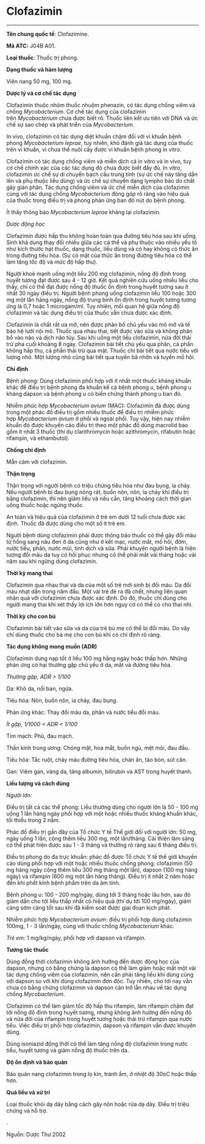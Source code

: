 # Clofazimin

---

**Tên chung quốc tế**: Clofazimine.

**Mã ATC:** J04B A01.

**Loại thuốc**: Thuốc trị phong.  

**Dạng thuốc và hàm lượng**

Viên nang 50 mg, 100 mg.

**Dược lý và cơ chế tác dụng**

Clofazimin thuộc nhóm thuốc nhuộm phenazin, có tác dụng chống viêm và chống _Mycobacterium_. Cơ chế tác dụng của clofazimin trên _Mycobacterium_ chưa được biết rõ. Thuốc liên kết ưu tiên với DNA và ức chế sự sao chép và phát triển của _Mycobacterium_.

In vivo, clofazimin có tác dụng diệt khuẩn chậm đối với vi khuẩn bệnh phong _Mycobacterium leprae_, tuy nhiên, khó đánh giá tác dụng của thuốc trên vi khuẩn, vì chưa thể nuôi cấy được vi khuẩn bệnh phong in vitro.

Clofazimin có tác dụng chống viêm và miễn dịch cả in vitro và in vivo, tuy cơ chế chính xác của các tác dụng đó chưa được biết đầy đủ. In vitro, clofazimin ức chế sự di chuyển bạch cầu trung tính (sự ức chế này tăng dần lên và phụ thuộc liều dùng) và ức chế sự chuyển dạng lympho bào do chất gây gián phân. Tác dụng chống viêm và ức chế miễn dịch của clofazimin cùng với tác dụng chống _Mycobacterium_ đóng góp rõ ràng vào hiệu quả của thuốc trong điều trị và phòng phản ứng ban đỏ nút do bệnh phong.

Ít thấy thông báo _Mycobacterium leprae_ kháng lại clofazimin.

_Dược động học_

Clofazimin được hấp thu không hoàn toàn qua đường tiêu hóa sau khi uống. Sinh khả dụng thay đổi nhiều giữa các cá thể và phụ thuộc vào nhiều yếu tố như kích thước hạt thuốc, dạng thuốc, liều dùng và có hay không có thức ăn trong đường tiêu hóa. (Sự có mặt của thức ăn trong đường tiêu hóa có thể làm tăng tốc độ và mức độ hấp thu).

Người khoẻ mạnh uống một liều 200 mg clofazimin, nồng độ đỉnh trong huyết tương đạt được sau 4 - 12 giờ. Kết quả nghiên cứu uống nhiều liều cho thấy, chỉ có thể đạt được nồng độ thuốc ổn định trong huyết tương sau ít nhất 30 ngày điều trị. Người bệnh phong uống clofazimin liều 100 hoặc 300 mg một lần hàng ngày, nồng độ trung bình ổn định trong huyết tương tương ứng là 0,7 hoặc 1 microgam/ml. Tuy nhiên, mối quan hệ giữa nồng độ clofazimin và tác dụng điều trị của thuốc vẫn chưa được xác định.

Clofazimin là chất rất ưa mỡ, nên được phân bố chủ yếu vào mô mỡ và tế bào hệ lưới nội mô. Thuốc qua nhau thai, tiết được vào sữa và không phân bố vào não và dịch não tủy. Sau khi uống một liều clofazimin, nửa đời thải trừ pha cuối khoảng 8 ngày. Clofazimin bài tiết chủ yếu qua phân, cả phần không hấp thu, cả phần thải trừ qua mật. Thuốc chỉ bài tiết qua nước tiểu với lượng nhỏ. Một lượng nhỏ cũng bài tiết qua tuyến bã nhờn và tuyến mồ hôi.

**Chỉ định**

Bệnh phong: Dùng clofazimin phối hợp với ít nhất một thuốc kháng khuẩn khác để điều trị bệnh phong đa khuẩn kể cả bệnh phong u, bệnh phong u kháng dapson và bệnh phong u có biến chứng thành phong u ban đỏ.

Nhiễm phức hợp _Mycobacterium avium_ (MAC): Clofazimin đã được dùng trong một phác đồ điều trị gồm nhiều thuốc để điều trị nhiễm phức hợp _Mycobacterium avium_ ở phổi và ngoài phổi. Tuy vậy, hiện nay nhiễm khuẩn đó được khuyến cáo điều trị theo một phác đồ dùng macrolid bao gồm ít nhất 3 thuốc (thí dụ clarithromycin hoặc azithromycin, rifabutin hoặc rifampin, và ethambutol).

**Chống chỉ định**

Mẫn cảm với clofazimin.

**Thận trọng**

Thận trọng với người bệnh có triệu chứng tiêu hóa như đau bụng, ỉa chảy. Nếu người bệnh bị đau bụng nóng rát, buồn nôn, nôn, ỉa chảy khi điều trị bằng clofazimin, thì nên giảm liều và nếu cần, tăng khoảng cách thời gian uống thuốc hoặc ngừng thuốc.

An toàn và hiệu quả của clofazimin ở trẻ em dưới 12 tuổi chưa được xác định. Thuốc đã được dùng cho một số ít trẻ em.

Người bệnh dùng clofazimin phải được thông báo thuốc có thể gây đổi màu từ hồng sang nâu đen ở da cũng như ở kết mạc, nước mắt, mồ hôi, đờm, nước tiểu, phân, nước mũi, tinh dịch và sữa. Phải khuyên người bệnh là hiện tượng đổi màu da tuy có hồi phục nhưng có thể phải mất vài tháng hoặc vài năm sau khi ngừng dùng clofazimin.

**Thời kỳ mang thai**

Clofazimin qua nhau thai và da của một số trẻ mới sinh bị đổi màu. Da đổi màu nhạt dần trong năm đầu. Một vài trẻ đẻ ra đã chết, nhưng liên quan nhân quả với clofazimin chưa được xác định. Do đó, thuốc chỉ dùng cho người mang thai khi xét thấy lợi ích lớn hơn nguy cơ có thể có cho thai nhi.

**Thời kỳ cho con bú**

Clofazimin bài tiết vào sữa và da của trẻ bú mẹ có thể bị đổi màu. Do vậy chỉ dùng thuốc cho bà mẹ cho con bú khi có chỉ định rõ ràng.

**Tác dụng không mong muốn (ADR)**

Clofazimin dung nạp tốt ở liều 100 mg hằng ngày hoặc thấp hơn. Những phản ứng có hại thường gặp chủ yếu ở da, mắt và đường tiêu hóa.

_Thường gặp, ADR > 1/100_

Da: Khô da, nổi ban, ngứa.

Tiêu hóa: Nôn, buồn nôn, ỉa chảy, đau bụng.

Phản ứng khác: Thay đổi màu da, phân và nước tiểu đổi màu.

_Ít gặp, 1/1000 < ADR < 1/100_

Tim mạch: Phù, đau mạch.

Thần kinh trung ương: Chóng mặt, hoa mắt, buồn ngủ, mệt mỏi, đau đầu.

Tiêu hóa: Tắc ruột, chảy máu đường tiêu hóa, chán ăn, táo bón, sút cân.

Gan: Viêm gan, vàng da, tăng albumin, bilirubin và AST trong huyết thanh.

**Liều lượng và cách dùng**

_Người lớn:_

Ðiều trị tất cả các thể phong: Liều thường dùng cho người lớn là 50 - 100 mg uống 1 lần hàng ngày phối hợp với một hoặc nhiều thuốc kháng khuẩn khác, tối thiểu trong 2 năm.

Phác đồ điều trị gần đây của Tổ chức Y tế Thế giới đối với người lớn: 50 mg, ngày uống 1 lần, cộng thêm liều 300 mg, một lần/tháng. Cải thiện lâm sàng có thể phát hiện được sau 1 - 3 tháng và thường rõ ràng sau 6 tháng điều trị.

Ðiều trị phong do đa trực khuẩn: phác đồ được Tổ chức Y tế thế giới khuyến cáo dùng phối hợp với một hoặc nhiều thuốc chống phong: clofazimin (50 mg hàng ngày cộng thêm liều 300 mg tháng một lần), dapson (100 mg hàng ngày) và rifampin (600 mg một lần hàng tháng). Ðiều trị ít nhất 2 năm hoặc đến khi phết kính bệnh phẩm trên da âm tính.

Bệnh phong u: 100 - 200 mg/ngày, dùng tới 3 tháng hoặc lâu hơn, sau đó giảm dần cho tới liều thấp nhất có hiệu quả (thí dụ tới 100 mg/ngày), giảm càng sớm càng tốt sau khi đã kiểm soát được giai đoạn kịch phát.

Nhiễm phức hợp _Mycobacterium avium_: điều trị phối hợp dùng clofazimin 100mg, 1 - 3 lần/ngày, cùng với thuốc chống _Mycobacterium_ khác.

_Trẻ em:_ 1 mg/kg/ngày, phối hợp với dapson và rifampin.

**Tương tác thuốc**

Dùng đồng thời clofazimin không ảnh hưởng đến dược động học của dapson, nhưng có bằng chứng là dapson có thể làm giảm hoặc mất một vài tác dụng chống viêm của clofazimin, nên cần phải tăng liều khi dùng cùng với dapson so với khi dùng clofazimin đơn độc. Tuy nhiên, cho tới nay vẫn chưa có bằng chứng clofazimin và dapson cản trở lẫn nhau về tác dụng chống _Mycobacterium_.

Clofazimin có thể làm giảm tốc độ hấp thu rifampin, làm rifampin chậm đạt tới nồng độ đỉnh trong huyết tương, nhưng không ảnh hưởng đến nồng độ và nửa đời của rifampin trong huyết tương hoặc thải trừ rifampin qua nước tiểu. Việc điều trị phối hợp clofazimin, dapson và rifampin vẫn được khuyên dùng.

Dùng isoniazid đồng thời có thể làm tăng nồng độ clofazimin trong nước tiểu, huyết tương và giảm nồng độ thuốc trên da.

**Ðộ ổn định và bảo quản**

Bảo quản nang clofazimin trong lọ kín, tránh ẩm, ở nhiệt độ 30oC hoặc thấp hơn.

**Quá liều và xử trí**

Loại thuốc khỏi dạ dày bằng cách gây nôn hoặc rửa dạ dày. Ðiều trị triệu chứng và hỗ trợ.

.

Nguồn: Dược Thư 2002